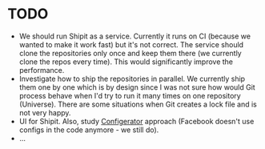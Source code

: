 # TODO

- We should run Shipit as a service. Currently it runs on CI (because we wanted to make it work fast) but it's not correct. The service should clone the repositories only once and keep them there (we currently clone the repos every time). This would significantly improve the performance.
- Investigate how to ship the repositories in parallel. We currently ship them one by one which is by design since I was not sure how would Git process behave when I'd try to run it many times on one repository (Universe). There are some situations when Git creates a lock file and is not very happy.
- UI for Shipit. Also, study [Configerator](https://research.fb.com/wp-content/uploads/2016/11/holistic-configuration-management-at-facebook.pdf) approach (Facebook doesn't use configs in the code anymore - we still do).
- ...
